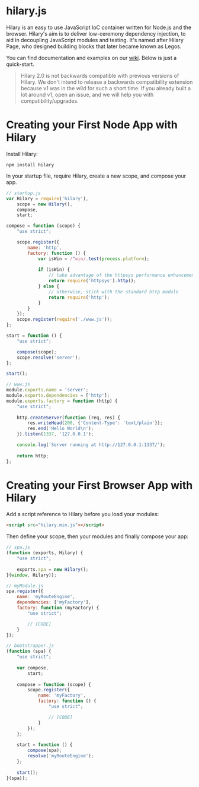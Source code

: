hilary.js
========

Hilary is an easy to use JavaScript IoC container written for Node.js and the browser.  Hilary's aim is to deliver low-ceremony dependency injection, to aid in decoupling JavaScript modules and testing.  It's named after Hilary Page, who designed building blocks that later became known as Legos.

You can find documentation and examples on our [wiki](https://github.com/Acatar/hilaryjs/wiki). Below is just a quick-start.

> Hilary 2.0 is not backwards compatible with previous versions of Hilary. We don't intend to release a backwards compatibility extension because v1 was in the wild for such a short time. If you already built a lot around v1, open an issue, and we will help you with compatibility/upgrades.

Creating your First Node App with Hilary
========
Install Hilary:

```
npm install hilary
```

In your startup file, require Hilary, create a new scope, and compose your app.

```JavaScript
// startup.js
var Hilary = require('hilary'),
    scope = new Hilary(),
    compose,
    start;

compose = function (scope) {
    "use strict";

    scope.register({
        name: 'http',
        factory: function () {
            var isWin = /^win/.test(process.platform);
            
            if (isWin) {
                // take advantage of the httpsys performance enhancements
                return require('httpsys').http();
            } else {
                // otherwise, stick with the standard http module
                return require('http');
            }
        }
    });
    scope.register(require('./www.js'));
};

start = function () {
    "use strict";

    compose(scope);
    scope.resolve('server');
};

start();
```

```JavaScript
// www.js
module.exports.name = 'server';
module.exports.dependencies = ['http'];
module.exports.factory = function (http) {
    "use strict";
    
    http.createServer(function (req, res) {
        res.writeHead(200, {'Content-Type': 'text/plain'});
        res.end('Hello World\n');
    }).listen(1337, '127.0.0.1');

    console.log('Server running at http://127.0.0.1:1337/');
    
    return http;
};
```

Creating your First Browser App with Hilary
========

Add a script reference to Hilary before you load your modules:

```HTML
<script src="hilary.min.js"></script>
```

Then define your scope, then your modules and finally compose your app:

```JavaScript
// spa.js
(function (exports, Hilary) {
    "use strict";
    
    exports.spa = new Hilary();
}(window, Hilary));
```

```JavaScript
// myModule.js
spa.register({
    name: 'myRouteEngine',
    dependencies: ['myFactory'],
    factory: function (myFactory) {
        "use strict";

        // [CODE]
    }
});
```

```JavaScript
// bootstrapper.js
(function (spa) {
    "use strict";
    
    var compose,
        start;
    
    compose = function (scope) {
        scope.register({
            name: 'myFactory',
            factory: function () {
                "use strict";

                // [CODE]
            }
        });
    };
    
    start = function () {
        compose(spa);
        resolve('myRouteEngine');
    };
    
    start();
}(spa));
```
